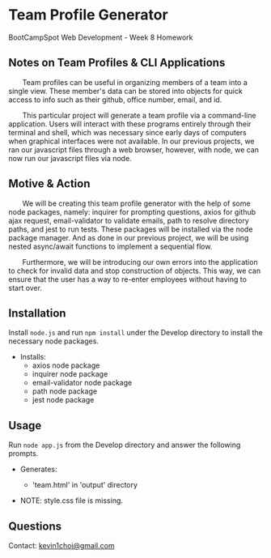 # Team Profile Generator
BootCampSpot Web Development - Week 8 Homework

## Notes on Team Profiles & CLI Applications
&nbsp;&nbsp;&nbsp;&nbsp;&nbsp;&nbsp; Team profiles can be useful in organizing members of
a team into a single view. These member's data can be stored into objects for quick access
to info such as their github, office number, email, and id. 

&nbsp;&nbsp;&nbsp;&nbsp;&nbsp;&nbsp; This particular project will generate a team profile via a 
command-line application. Users will interact with these programs entirely through their terminal
and shell, which was necessary since early days of computers when graphical interfaces were
not available. In our previous projects, we ran our javascript files through a web browser,
however, with node, we can now run our javascript files via node. 

## Motive & Action
&nbsp;&nbsp;&nbsp;&nbsp;&nbsp;&nbsp; We will be creating this team profile generator with the help
of some node packages, namely: inquirer for prompting questions, axios for github ajax request,
email-validator to validate emails, path to resolve directory paths, and jest to run tests. These
packages will be installed via the node package manager. And as done in our previous project, we
will be using nested async/await functions to implement a sequential flow.

&nbsp;&nbsp;&nbsp;&nbsp;&nbsp;&nbsp; Furthermore, we will be introducing our own errors into 
the application to check for invalid data and stop construction of objects. This way, we can
ensure that the user has a way to re-enter employees without having to start over. 

## Installation
Install `node.js` and run `npm install` under the Develop directory to install the necessary node packages.

* Installs:
    - axios node package 
    - inquirer node package
    - email-validator node package 
    - path node package
    - jest node package

## Usage
Run `node app.js` from the Develop directory and answer the following prompts.

* Generates:
    - 'team.html' in 'output' directory

* NOTE: style.css file is missing.

## Questions
Contact: kevin1choi@gmail.com